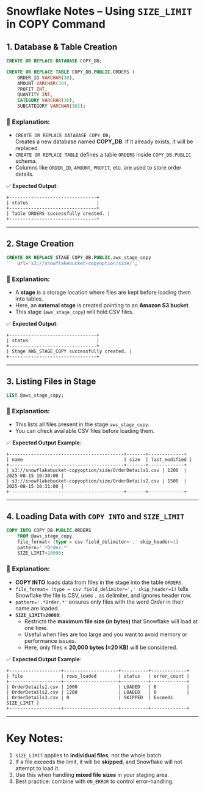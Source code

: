 
# **Snowflake Notes – Using `SIZE_LIMIT` in COPY Command**

## 1. **Database & Table Creation**
```sql
CREATE OR REPLACE DATABASE COPY_DB;

CREATE OR REPLACE TABLE COPY_DB.PUBLIC.ORDERS (
    ORDER_ID VARCHAR(30),
    AMOUNT VARCHAR(30),
    PROFIT INT,
    QUANTITY INT,
    CATEGORY VARCHAR(30),
    SUBCATEGORY VARCHAR(30));
```

### 🔹 Explanation:
- `CREATE OR REPLACE DATABASE COPY_DB;`  
  Creates a new database named **COPY_DB**. If it already exists, it will be replaced.  
- `CREATE OR REPLACE TABLE` defines a table `ORDERS` inside `COPY_DB.PUBLIC` schema.  
- Columns like `ORDER_ID`, `AMOUNT`, `PROFIT`, etc. are used to store order details.  

✅ **Expected Output**:  
```
+--------------------------------+
| status                         |
+--------------------------------+
| Table ORDERS successfully created. |
+--------------------------------+
```

---

## 2. **Stage Creation**
```sql
CREATE OR REPLACE STAGE COPY_DB.PUBLIC.aws_stage_copy
    url='s3://snowflakebucket-copyoption/size/';
```

### 🔹 Explanation:
- A **stage** is a storage location where files are kept before loading them into tables.  
- Here, an **external stage** is created pointing to an **Amazon S3 bucket**.  
- This stage (`aws_stage_copy`) will hold CSV files.  

✅ **Expected Output**:  
```
+--------------------------------+
| status                         |
+--------------------------------+
| Stage AWS_STAGE_COPY successfully created. |
+--------------------------------+
```

---

## 3. **Listing Files in Stage**
```sql
LIST @aws_stage_copy;
```

### 🔹 Explanation:
- This lists all files present in the stage `aws_stage_copy`.  
- You can check available CSV files before loading them.  

✅ **Expected Output Example**:
```
+------------------------------------------+-------+-------------+
| name                                     | size  | last_modified |
+------------------------------------------+-------+-------------+
| s3://snowflakebucket-copyoption/size/OrderDetails1.csv | 1200  | 2025-08-15 10:30:00 |
| s3://snowflakebucket-copyoption/size/OrderDetails2.csv | 1500  | 2025-08-15 10:31:00 |
+------------------------------------------+-------+-------------+
```

---

## 4. **Loading Data with `COPY INTO` and `SIZE_LIMIT`**
```sql
COPY INTO COPY_DB.PUBLIC.ORDERS
    FROM @aws_stage_copy
    file_format= (type = csv field_delimiter=',' skip_header=1)
    pattern='.*Order.*'
    SIZE_LIMIT=20000;
```

### 🔹 Explanation:
- **COPY INTO** loads data from files in the stage into the table `ORDERS`.  
- `file_format= (type = csv field_delimiter=',' skip_header=1)` tells Snowflake the file is CSV, uses `,` as delimiter, and ignores header row.  
- `pattern='.*Order.*'` ensures only files with the word *Order* in their name are loaded.  
- **`SIZE_LIMIT=20000`**:  
  - Restricts the **maximum file size (in bytes)** that Snowflake will load at one time.  
  - Useful when files are too large and you want to avoid memory or performance issues.  
  - Here, only files ≤ **20,000 bytes (≈20 KB)** will be considered.  

✅ **Expected Output Example**:
```
+-------------------+--------------------+----------+-------------+
| file              | rows_loaded        | status   | error_count |
+-------------------+--------------------+----------+-------------+
| OrderDetails1.csv | 1000               | LOADED   | 0           |
| OrderDetails2.csv | 1200               | LOADED   | 0           |
| OrderDetails3.csv | 0                  | SKIPPED  | Exceeds SIZE_LIMIT |
+-------------------+--------------------+----------+-------------+
```

---

# **Key Notes:**
1. `SIZE_LIMIT` applies to **individual files**, not the whole batch.  
2. If a file exceeds the limit, it will be **skipped**, and Snowflake will not attempt to load it.  
3. Use this when handling **mixed file sizes** in your staging area.  
4. Best practice: combine with `ON_ERROR` to control error-handling.  
